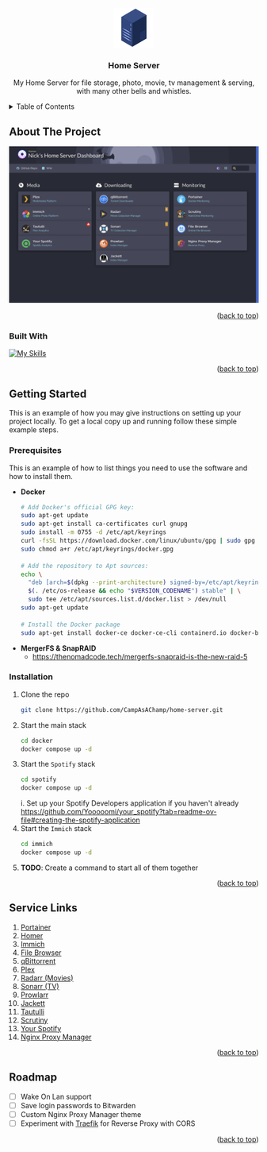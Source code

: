 <div id="top"></div>

<!-- PROJECT LOGO -->
<br />
<div align="center">
  <a href="https://github.com/CampAsAChamp/home-server">
    <img src="imgs/server-512.webp" alt="Logo" width="80" height="80">
  </a>

<h3 align="center">Home Server</h3>

  <p align="center">
    My Home Server for file storage, photo, movie, tv management & serving, with many other bells and whistles.
    <br />
  </p>
</div>


<!-- TABLE OF CONTENTS -->
<details>
  <summary>Table of Contents</summary>
  <ol>
    <li>
      <a href="#about-the-project">About The Project</a>
      <ul>
        <li><a href="#built-with">Built With</a></li>
      </ul>
    </li>
    <li>
      <a href="#getting-started">Getting Started</a>
      <ul>
        <li><a href="#prerequisites">Prerequisites</a></li>
        <li><a href="#installation">Installation</a></li>
      </ul>
    </li>
    <li><a href="#service-links">Service Links</a></li>
    <li><a href="#roadmap">Roadmap</a></li>
  </ol>
</details>


<!-- ABOUT THE PROJECT -->
## About The Project

[![Product Name Screen Shot][product-screenshot]](https://nickhs.duckdns.org)

<p align="right">(<a href="#top">back to top</a>)</p>


### Built With

[![My Skills](https://skillicons.dev/icons?i=ubuntu,linux,docker,nginx,mongodb,postgres,redis,cloudflare)](https://skillicons.dev)

<p align="right">(<a href="#top">back to top</a>)</p>


<!-- GETTING STARTED -->
## Getting Started

This is an example of how you may give instructions on setting up your project locally.
To get a local copy up and running follow these simple example steps.

### Prerequisites

This is an example of how to list things you need to use the software and how to install them.
- **Docker**
  ```sh
  # Add Docker's official GPG key:
  sudo apt-get update
  sudo apt-get install ca-certificates curl gnupg
  sudo install -m 0755 -d /etc/apt/keyrings
  curl -fsSL https://download.docker.com/linux/ubuntu/gpg | sudo gpg --dearmor -o /etc/apt/keyrings/docker.gpg
  sudo chmod a+r /etc/apt/keyrings/docker.gpg

  # Add the repository to Apt sources:
  echo \
    "deb [arch=$(dpkg --print-architecture) signed-by=/etc/apt/keyrings/docker.gpg] https://download.docker.com/linux/ubuntu \
    $(. /etc/os-release && echo "$VERSION_CODENAME") stable" | \
    sudo tee /etc/apt/sources.list.d/docker.list > /dev/null
  sudo apt-get update

  # Install the Docker package
  sudo apt-get install docker-ce docker-ce-cli containerd.io docker-buildx-plugin docker-compose-plugin
  ```
- **MergerFS & SnapRAID**
  - https://thenomadcode.tech/mergerfs-snapraid-is-the-new-raid-5

### Installation

1. Clone the repo
   ```sh
   git clone https://github.com/CampAsAChamp/home-server.git
   ```
3. Start the main stack
   ```sh
   cd docker
   docker compose up -d
   ```
3. Start the `Spotify` stack
   ```sh
   cd spotify
   docker compose up -d
   ```
    i. Set up your Spotify Developers application if you haven't already https://github.com/Yooooomi/your_spotify?tab=readme-ov-file#creating-the-spotify-application
3. Start the `Immich` stack
   ```sh
   cd immich
   docker compose up -d
   ```
4. **TODO**: Create a command to start all of them together
<p align="right">(<a href="#top">back to top</a>)</p>

<!-- Service Links -->
## Service Links
1. [Portainer](https://192.168.1.118:9443/)
1. [Homer](http://192.168.1.118:8083/)
1. [Immich](http://192.168.1.118:2283/photos)
1. [File Browser](http://192.168.1.118:8082/)
1. [qBittorrent](http://192.168.1.118:8081/)
1. [Plex](http://192.168.1.118:32400/web/index.html#!/)
1. [Radarr (Movies)](http://192.168.1.118:7878/)
1. [Sonarr (TV)](http://192.168.1.118:8989/)
1. [Prowlarr](http://192.168.1.118:9696/)
1. [Jackett](http://192.168.1.118:9117/)
1. [Tautulli](http://192.168.1.118:8181/)
1. [Scrutiny](http://192.168.1.118:8084/)
1. [Your Spotify](http://192.168.1.118:3002/)
1. [Nginx Proxy Manager](http://192.168.1.118:81/)

<p align="right">(<a href="#top">back to top</a>)</p>


<!-- ROADMAP -->
## Roadmap

- [ ] Wake On Lan support
- [ ] Save login passwords to Bitwarden
- [ ] Custom Nginx Proxy Manager theme
- [ ] Experiment with [Traefik](https://traefik.io/traefik/) for Reverse Proxy with CORS

<p align="right">(<a href="#top">back to top</a>)</p>


<!-- MARKDOWN LINKS & ASSETS -->
<!-- https://www.markdownguide.org/basic-syntax/#reference-style-links -->
[product-screenshot]: imgs/screenshot.png

